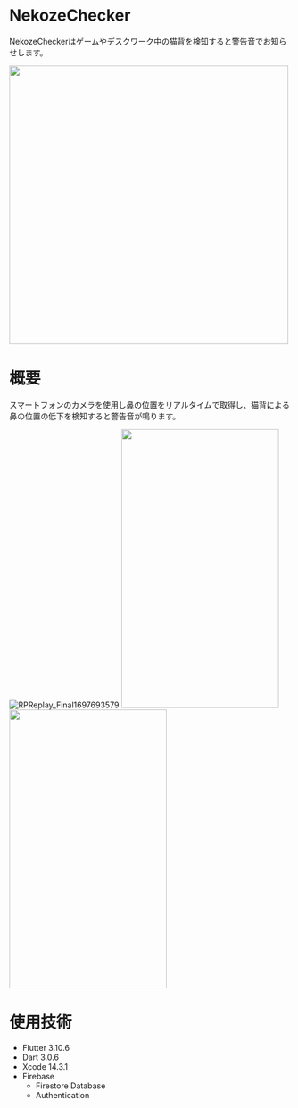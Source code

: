 # NekozeChecker

NekozeCheckerはゲームやデスクワーク中の猫背を検知すると警告音でお知らせします。

<img src="https://github.com/is4041/NekozeChecker/assets/80022698/8aa4a03e-ae66-4c61-8d93-bc0b9f747d6c" width="500">

# 概要

スマートフォンのカメラを使用し鼻の位置をリアルタイムで取得し、猫背による鼻の位置の低下を検知すると警告音が鳴ります。

![RPReplay_Final1697693579](https://github.com/is4041/NekozeChecker/assets/80022698/2f261c6d-9547-4e6b-819c-f0d7734a159c)
<img src="https://github.com/is4041/NekozeChecker/assets/80022698/34f658db-070c-4bdb-a443-ba606b267eaa" height="500" width="282">
<img src="https://github.com/is4041/NekozeChecker/assets/80022698/cf2ec988-0a5e-49a3-a4e8-3dfe6d368282" height="500" width="282">

# 使用技術
- Flutter 3.10.6
- Dart 3.0.6
- Xcode 14.3.1
- Firebase
  - Firestore Database
  - Authentication
